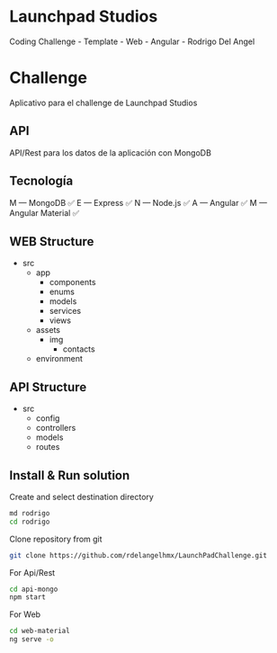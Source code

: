 # Launchpad Studios 
Coding Challenge - Template - Web - Angular - Rodrigo Del Angel

# Challenge
Aplicativo para el challenge de Launchpad Studios

## API
API/Rest para los datos de la aplicación con MongoDB

## Tecnología
M — MongoDB ✅
E — Express ✅
N — Node.js ✅
A — Angular ✅
M — Angular Material ✅

## WEB Structure
- src
    - app
        - components
        - enums
        - models
        - services
        - views
    - assets
        - img
            - contacts
    - environment

## API Structure
- src
    - config
    - controllers
    - models
    - routes

## Install & Run solution
Create and select destination directory
```bash
md rodrigo
cd rodrigo
```

Clone repository from git
```bash
git clone https://github.com/rdelangelhmx/LaunchPadChallenge.git
```

For Api/Rest 
```bash
cd api-mongo
npm start
```

For Web
```bash
cd web-material
ng serve -o
```